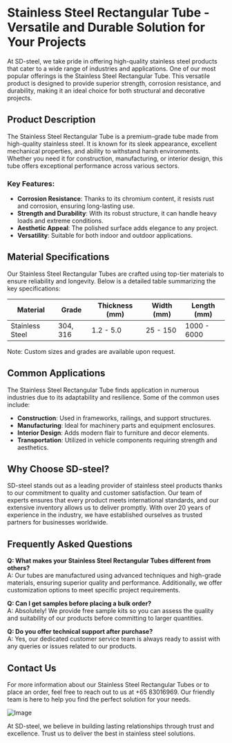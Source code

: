 # Stainless Steel Rectangular Tube - Versatile and Durable Solution for Your Projects

At SD-steel, we take pride in offering high-quality stainless steel products that cater to a wide range of industries and applications. One of our most popular offerings is the Stainless Steel Rectangular Tube. This versatile product is designed to provide superior strength, corrosion resistance, and durability, making it an ideal choice for both structural and decorative projects.

## Product Description

The Stainless Steel Rectangular Tube is a premium-grade tube made from high-quality stainless steel. It is known for its sleek appearance, excellent mechanical properties, and ability to withstand harsh environments. Whether you need it for construction, manufacturing, or interior design, this tube offers exceptional performance across various sectors.

### Key Features:
- **Corrosion Resistance**: Thanks to its chromium content, it resists rust and corrosion, ensuring long-lasting use.
- **Strength and Durability**: With its robust structure, it can handle heavy loads and extreme conditions.
- **Aesthetic Appeal**: The polished surface adds elegance to any project.
- **Versatility**: Suitable for both indoor and outdoor applications.

## Material Specifications

Our Stainless Steel Rectangular Tubes are crafted using top-tier materials to ensure reliability and longevity. Below is a detailed table summarizing the key specifications:

| **Material** | **Grade**       | **Thickness (mm)** | **Width (mm)** | **Length (mm)** |
|--------------|-----------------|--------------------|----------------|-----------------|
| Stainless Steel | 304, 316 | 1.2 - 5.0         | 25 - 150       | 1000 - 6000     |

Note: Custom sizes and grades are available upon request.

## Common Applications

The Stainless Steel Rectangular Tube finds application in numerous industries due to its adaptability and resilience. Some of the common uses include:

- **Construction**: Used in frameworks, railings, and support structures.
- **Manufacturing**: Ideal for machinery parts and equipment enclosures.
- **Interior Design**: Adds modern flair to furniture and decor elements.
- **Transportation**: Utilized in vehicle components requiring strength and aesthetics.

## Why Choose SD-steel?

SD-steel stands out as a leading provider of stainless steel products thanks to our commitment to quality and customer satisfaction. Our team of experts ensures that every product meets international standards, and our extensive inventory allows us to deliver promptly. With over 20 years of experience in the industry, we have established ourselves as trusted partners for businesses worldwide.

## Frequently Asked Questions

**Q: What makes your Stainless Steel Rectangular Tubes different from others?**  
A: Our tubes are manufactured using advanced techniques and high-grade materials, ensuring superior quality and performance. Additionally, we offer customization options to meet specific project requirements.

**Q: Can I get samples before placing a bulk order?**  
A: Absolutely! We provide free sample kits so you can assess the quality and suitability of our products before committing to larger quantities.

**Q: Do you offer technical support after purchase?**  
A: Yes, our dedicated customer service team is always ready to assist with any queries or issues related to our products.

## Contact Us

For more information about our Stainless Steel Rectangular Tubes or to place an order, feel free to reach out to us at +65 83016969. Our friendly team is here to help you find the perfect solution for your needs.

![Image](https://github.com/user-attachments/assets/2567258e-e124-4816-932d-1809bd27ef0b)

At SD-steel, we believe in building lasting relationships through trust and excellence. Trust us to deliver the best in stainless steel solutions.
